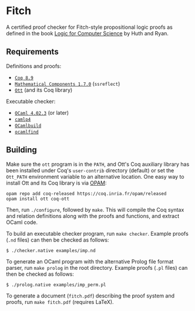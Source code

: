 Fitch
=====

A certified proof checker for Fitch-style propositional logic proofs as defined in the book [Logic for Computer Science](http://www.cambridge.org/gb/academic/subjects/computer-science/programming-languages-and-applied-logic/logic-computer-science-modelling-and-reasoning-about-systems-2nd-edition) by Huth and Ryan.

Requirements
------------

Definitions and proofs:

- [`Coq 8.9`](https://coq.inria.fr)
- [`Mathematical Components 1.7.0`](http://math-comp.github.io/math-comp/) (`ssreflect`)
- [`Ott`](https://github.com/ott-lang/ott) (and its Coq library)

Executable checker:

- [`OCaml 4.02.3`](https://ocaml.org) (or later)
- [`camlp4`](https://ocaml.org)
- [`OCamlbuild`](https://github.com/ocaml/ocamlbuild)
- [`ocamlfind`](https://ocaml.org)

Building
--------

Make sure the `ott` program is in the `PATH`, and Ott's Coq auxiliary library has been installed under Coq's `user-contrib` directory (default) or set the `Ott_PATH` environment variable to an alternative location. One easy way to install Ott and its Coq library is via [OPAM](http://opam.ocaml.org/doc/Install.html):
```
opam repo add coq-released https://coq.inria.fr/opam/released
opam install ott coq-ott
```

Then, run `./configure`, followed by `make`. This will compile the Coq syntax and relation definitions along with the proofs and functions, and extract OCaml code.

To build an executable checker program, run `make checker`. Example proofs (`.nd` files) can then be checked as follows:

    $ ./checker.native examples/imp.nd

To generate an OCaml program with the alternative Prolog file format parser, run `make prolog` in the root directory. Example proofs (`.pl` files) can then be checked as follows:

    $ ./prolog.native examples/imp_perm.pl

To generate a document (`fitch.pdf`) describing the proof system and proofs, run `make fitch.pdf` (requires LaTeX).
